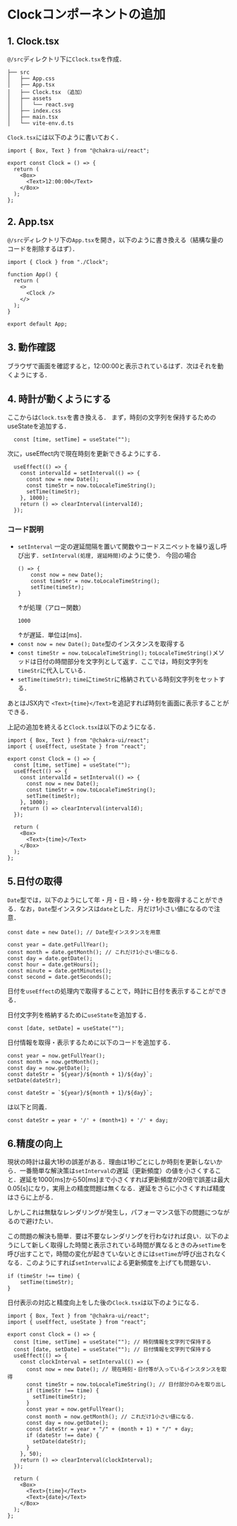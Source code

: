 # Clockコンポーネントの追加
## 1. Clock.tsx
`@/src`ディレクトリ下に`Clock.tsx`を作成．
```
├── src
│   ├── App.css
│   ├── App.tsx
│   ├── Clock.tsx （追加）
│   ├── assets
│   │   └── react.svg
│   ├── index.css
│   ├── main.tsx
│   └── vite-env.d.ts
```

`Clock.tsx`には以下のように書いておく．
```tsx
import { Box, Text } from "@chakra-ui/react";

export const Clock = () => {
  return (
    <Box>
      <Text>12:00:00</Text>
    </Box>
  );
};

```

## 2. App.tsx
`@/src`ディレクトリ下の`App.tsx`を開き，以下のように書き換える（結構な量のコードを削除するはず）．
```tsx
import { Clock } from "./Clock";

function App() {
  return (
    <>
      <Clock />
    </>
  );
}

export default App;

```

## 3. 動作確認
ブラウザで画面を確認すると，12:00:00と表示されているはず．次はそれを動くようにする．

## 4. 時計が動くようにする
ここからは`Clock.tsx`を書き換える．
まず，時刻の文字列を保持するためのuseStateを追加する．
```tsx
  const [time, setTime] = useState("");
```

次に，useEffect内で現在時刻を更新できるようにする．
```tsx
  useEffect(() => {
    const intervalId = setInterval(() => {
      const now = new Date();
      const timeStr = now.toLocaleTimeString();
      setTime(timeStr);
    }, 1000);
    return () => clearInterval(intervalId);
  });
```

### コード説明
- `setInterval`
    一定の遅延間隔を置いて関数やコードスニペットを繰り返し呼び出す．`setInterval(処理, 遅延時間)`のように使う．
    今回の場合
    ```tsx
    () => {
        const now = new Date();
        const timeStr = now.toLocaleTimeString();
        setTime(timeStr);
    }
    ```
    ↑が処理（アロー関数）
    ```
    1000
    ```
    ↑が遅延．単位は[ms]．
- `const now = new Date();`
    `Date`型のインスタンスを取得する
- `const timeStr = now.toLocaleTimeString();`
    `toLocaleTimeString()`メソッドは日付の時間部分を文字列として返す．ここでは，時刻文字列を`timeStr`に代入している．
- `setTime(timeStr);`
    `time`に`timeStr`に格納されている時刻文字列をセットする．

あとはJSX内で `<Text>{time}</Text>`を追記すれば時刻を画面に表示することができる．

上記の追加を終えると`Clock.tsx`は以下のようになる．

```tsx
import { Box, Text } from "@chakra-ui/react";
import { useEffect, useState } from "react";

export const Clock = () => {
  const [time, setTime] = useState("");
  useEffect(() => {
    const intervalId = setInterval(() => {
      const now = new Date();
      const timeStr = now.toLocaleTimeString();
      setTime(timeStr);
    }, 1000);
    return () => clearInterval(intervalId);
  });

  return (
    <Box>
      <Text>{time}</Text>
    </Box>
  );
};

```

## 5.日付の取得
`Date`型では，以下のようにして年・月・日・時・分・秒を取得することができる．なお，`Date`型インスタンスは`date`とした．月だけ1小さい値になるので注意．

```tsx
const date = new Date(); // Date型インスタンスを用意

const year = date.getFullYear();
const month = date.getMonth(); // これだけ1小さい値になる．
const day = date.getDate();
const hour = date.getHours();
const minute = date.getMinutes();
const second = date.getSeconds();
```
日付を`useEffect`の処理内で取得することで，時計に日付を表示することができる．

日付文字列を格納するために`useState`を追加する．
```tsx
const [date, setDate] = useState("");
```

日付情報を取得・表示するために以下のコードを追加する．
```tsx
const year = now.getFullYear();
const month = now.getMonth();
const day = now.getDate();
const dateStr = `${year}/${month + 1}/${day}`;
setDate(dateStr);
```

```
const dateStr = `${year}/${month + 1}/${day}`;
```
は以下と同義．

```
const dateStr = year + '/' + (month+1) + '/' + day;
```

## 6.精度の向上
現状の時計は最大1秒の誤差がある．理由は1秒ごとにしか時刻を更新しないから．一番簡単な解決策は`setInterval`の遅延（更新頻度）の値を小さくすること．遅延を1000[ms]から50[ms]まで小さくすれば更新頻度が20倍で誤差は最大0.05[s]になり，実用上の精度問題は無くなる．遅延をさらに小さくすれば精度はさらに上がる．

しかしこれは無駄なレンダリングが発生し，パフォーマンス低下の問題につながるので避けたい．

この問題の解決も簡単．要は不要なレンダリングを行わなければ良い．以下のようにして新しく取得した時間と表示されている時間が異なるときのみ`setTime`を呼び出すことで，時間の変化が起きていないときには`setTime`が呼び出されなくなる．このようにすれば`setInterval`による更新頻度を上げても問題ない．
```tsx
if (timeStr !== time) {
    setTime(timeStr);
}
```

日付表示の対応と精度向上をした後の`Clock.tsx`は以下のようになる．
```tsx
import { Box, Text } from "@chakra-ui/react";
import { useEffect, useState } from "react";

export const Clock = () => {
  const [time, setTime] = useState(""); // 時刻情報を文字列で保持する
  const [date, setDate] = useState(""); // 日付情報を文字列で保持する
  useEffect(() => {
    const clockInterval = setInterval(() => {
      const now = new Date(); // 現在時刻・日付等が入っているインスタンスを取得
      const timeStr = now.toLocaleTimeString(); // 日付部分のみを取り出し
      if (timeStr !== time) {
        setTime(timeStr);
      }
      const year = now.getFullYear();
      const month = now.getMonth(); // これだけ1小さい値になる．
      const day = now.getDate();
      const dateStr = year + "/" + (month + 1) + "/" + day;
      if (dateStr !== date) {
        setDate(dateStr);
      }
    }, 50);
    return () => clearInterval(clockInterval);
  });

  return (
    <Box>
      <Text>{time}</Text>
      <Text>{date}</Text>
    </Box>
  );
};
```